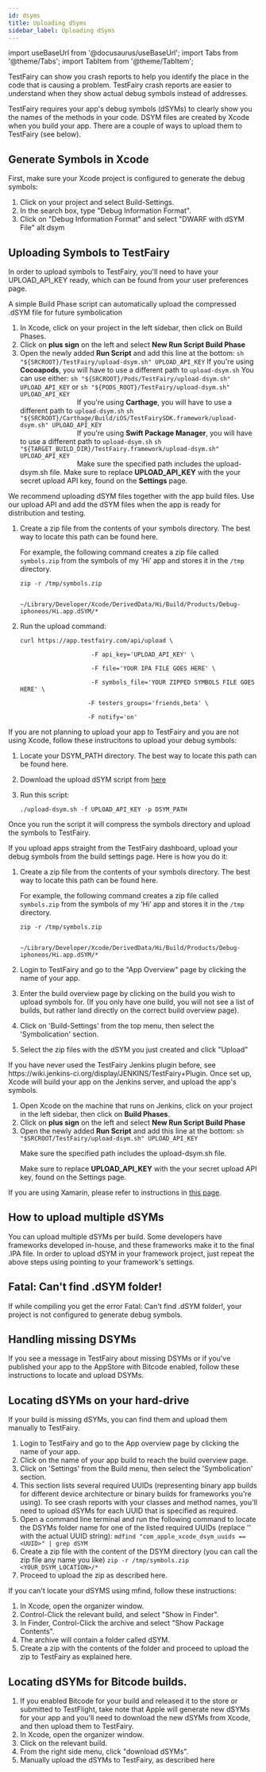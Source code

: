```yaml
---
id: dsyms
title: Uploading dSyms
sidebar_label: Uploading dSyms
---
```


import useBaseUrl from '@docusaurus/useBaseUrl';
import Tabs from '@theme/Tabs';
import TabItem from '@theme/TabItem';

TestFairy can show you crash reports to help you identify the place in the code that is causing a problem. TestFairy crash reports are easier to understand when they show actual debug symbols instead of addresses.

TestFairy requires your app's debug symbols (dSYMs) to clearly show you the names of the methods in your code. DSYM files are created by Xcode when you build your app. There are a couple of ways to upload them to TestFairy (see below).

## Generate Symbols in Xcode
First, make sure your Xcode project is configured to generate the debug symbols:

1. Click on your project and select Build-Settings.
2. In the search box, type "Debug Information Format".
3. Click on "Debug Information Format" and select "DWARF with dSYM File" alt dsym

## Uploading Symbols to TestFairy
In order to upload symbols to TestFairy, you'll need to have your UPLOAD_API_KEY ready, which can be found from your user preferences page.

<Tabs groupId="tf-symbols">
  <TabItem value="xcode" label="Xcode" default>
    A simple Build Phase script can automatically upload the compressed .dSYM file for future symbolication
		<ol>
			<li>
				In Xcode, click on your project in the left sidebar, then click on <bg>Build Phases</b>.
			</li>
			<li>
				Click on <b>plus sign</b> on the left and select <b>New Run Script Build Phase</b>
			</li>
			<li>
				Open the newly added <b>Run Script</b> and add this line at the bottom:
				<code>sh "${SRCROOT}/TestFairy/upload-dsym.sh" UPLOAD_API_KEY</code>
				If you're using <b>Cocoapods</b>, you will have to use a different path to <code>upload-dsym.sh</code> You can use either:
				<code>sh "${SRCROOT}/Pods/TestFairy/upload-dsym.sh" UPLOAD_API_KEY</code>
				or
				<code>sh "${PODS_ROOT}/TestFairy/upload-dsym.sh" UPLOAD_API_KEY
				</code>
				If you're using <b>Carthage</b>, you will have to use a different path to <code>upload-dsym.sh</code>
				<code>sh "${SRCROOT}/Carthage/Build/iOS/TestFairySDK.framework/upload-dsym.sh" UPLOAD_API_KEY
				</code>
				If you're using <b>Swift Package Manager</b>, you will have to use a different path to <code>upload-dsym.sh</code>
				<code>sh "${TARGET_BUILD_DIR}/TestFairy.framework/upload-dsym.sh" UPLOAD_API_KEY
				</code>
				Make sure the specified path includes the upload-dsym.sh file.
				Make sure to replace <b>UPLOAD_API_KEY</b> with the your secret upload API key, found on the <b>Settings</b> page.
			</li>
		</ol>
  </TabItem>
  <TabItem value="upload-api" label="Upload API">
    We recommend uploading dSYM files together with the app build files.
	Use our upload API and add the dSYM files when the app is ready for distribution and testing.
		<ol>
			<li>
				<p>Create a zip file from the contents of your symbols directory. The best way to locate this path can be found here.</p>
				<p>For example, the following command creates a zip file called <code>symbols.zip</code> from the symbols of my ‘Hi’ app and stores it in the <code>/tmp</code> directory.</p>
				<p><code>zip -r /tmp/symbols.zip<br/>
				~/Library/Developer/Xcode/DerivedData/Hi/Build/Products/Debug-iphoneos/Hi.app.dSYM/*</code></p>
			</li>
			<li>
				<p>Run the upload command:
				</p>
				<p><code>curl https://app.testfairy.com/api/upload \<br/>
				 &nbsp;&nbsp;&nbsp;-F api_key='UPLOAD_API_KEY' \ <br/>
				 &nbsp;&nbsp;&nbsp;-F file='YOUR IPA FILE GOES HERE' \ <br/>
				 &nbsp;&nbsp;&nbsp;-F symbols_file='YOUR ZIPPED SYMBOLS FILE GOES HERE' \ <br/>
				&nbsp;&nbsp;&nbsp;-F testers_groups='friends,beta' \ <br/>
				&nbsp;&nbsp;&nbsp;-F notify='on'</code></p>
			</li>
		</ol>
  </TabItem>
  <TabItem value="upload-script" label="Upload Script">
    <p>If you are not planning to upload your app to TestFairy and you are not using Xcode, follow these instrucitons to upload your debug symbols:</p>
		<ol>
			<li>
				<p>Locate your DSYM_PATH directory. The best way to locate this path can be found here.</p>
			</li>
			<li>
				Download the upload dSYM script from <a href="https://s3.amazonaws.com/testfairy/sdk/upload-dsym.sh">here</a>
			</li>
			<li>
				<p>Run this script:</p>
				<p><code>./upload-dsym.sh -f UPLOAD_API_KEY -p DSYM_PATH</code></p>
			</li>
		</ol>
		<p>Once you run the script it will compress the symbols directory and upload the symbols to TestFairy.</p>
  </TabItem>
  <TabItem value="build-settings" label="Build Settings">
    <p>If you upload apps straight from the TestFairy dashboard, upload your debug symbols from the build settings page. Here is how you do it:</p>
		<ol>
			<li>
				<p>Create a zip file from the contents of your symbols directory. The best way to locate this path can be found here.</p>
                <p>For example, the following command creates a zip file called <code>symbols.zip</code> from the symbols of my ‘Hi’ app and stores it in the <code>/tmp</code> directory.</p>
            	<p><code>zip -r /tmp/symbols.zip<br/>
				~/Library/Developer/Xcode/DerivedData/Hi/Build/Products/Debug-iphoneos/Hi.app.dSYM/*</code></p>
			</li>
			<li>
				<p>Login to TestFairy and go to the "App Overview" page by clicking the name of your app.</p>
			</li>
			<li>
				<p>Enter the build overview page by clicking on the build you wish to upload symbols for. (If you only have one build, you will not see a list of builds, but rather land directly on the correct build overview page).
				</p>
			</li>
			<li>
				<p>Click on 'Build-Settings' from the top menu, then select the 'Symbolication' section.</p>
			</li>
			<li>
				<p>Select the zip files with the dSYM you just created and click "Upload"</p>
			</li>
		</ol>
  </TabItem>
  <TabItem value="jenkins" label="Jenkins">
    <p>If you have never used the TestFairy Jenkins plugin before, see https://wiki.jenkins-ci.org/display/JENKINS/TestFairy+Plugin. Once set up, Xcode will build your app on the Jenkins server, and upload the app's symbols.</p>
		<ol>
			<li>
				Open Xcode on the machine that runs on Jenkins, click on your project in the left sidebar, then click on <b>Build Phases</b>.
			</li>
			<li>
				Click on <b>plus sign</b> on the left and select <b>New Run Script Build Phase</b>
			</li>
			<li>
				Open the newly added <b>Run Script</b> and add this line at the bottom:
				<code>sh "$SRCROOT/TestFairy/upload-dsym.sh" UPLOAD_API_KEY</code>
				<p>Make sure the specified path includes the upload-dsym.sh file.</p>
				<p>Make sure to replace <b>UPLOAD_API_KEY</b> with the your secret upload API key, found on the Settings page.
				</p>
			</li>
		</ol>
  </TabItem>
  <TabItem value="xamarin-studio" label="Xamarin Studio">
    If you are using Xamarin, please refer to instructions in <a href="/platforms/xamarin.html">this page</a>.
  </TabItem>
</Tabs>

## How to upload multiple dSYMs
You can upload multiple dSYMs per build. Some developers have frameworks developed in-house, and these frameworks make it to the final .IPA file. In order to upload dSYM in your framework project, just repeat the above steps using pointing to your framework's settings.

## Fatal: Can't find .dSYM folder!
If while compiling you get the error Fatal: Can't find .dSYM folder!, your project is not configured to generate debug symbols.

## Handling missing DSYMs
If you see a message in TestFairy about missing DSYMs or if you've published your app to the AppStore with Bitcode enabled, follow these instructions to locate and upload DSYMs.

## Locating dSYMs on your hard-drive
If your build is missing dSYMs, you can find them and upload them manually to TestFairy.

1. Login to TestFairy and go to the App overview page by clicking the name of your app.
2. Click on the name of your app build to reach the build overview page.
3. Click on 'Settings' from the Build menu, then select the 'Symbolication' section.
4. This section lists several required UUIDs (representing binary app builds for different device architecture or binary builds for frameworks you're using). To see crash reports with your classes and method names, you'll need to upload dSYMs for each UUID that is specified as required.
5. Open a command line terminal and run the following command to locate the DSYMs folder name for one of the listed required UUIDs (replace '' with the actual UUID string):
`mdfind "com_apple_xcode_dsym_uuids == <UUID>" | grep dSYM`
6. Create a zip file with the content of the DSYM directory (you can call the zip file any name you like)
`zip -r /tmp/symbols.zip <YOUR_DSYM_LOCATION>/*`
7. Proceed to upload the zip as described here.

If you can't locate your dSYMS using mfind, follow these instructions:

1. In Xcode, open the organizer window.
2. Control-Click the relevant build, and select "Show in Finder".
3. In Finder, Control-Click the archive and select "Show Package Contents".
4. The archive will contain a folder called dSYM.
5. Create a zip with the contents of the folder and proceed to upload the zip to TestFairy as explained here.

## Locating dSYMs for Bitcode builds.
1. If you enabled Bitcode for your build and released it to the store or submitted to TestFlight, take note that Apple will generate new dSYMs for your app and you'll need to download the new dSYMs from Xcode, and then upload them to TestFairy.
2. In Xcode, open the organizer window.
3. Click on the relevant build.
4. From the right side menu, click "download dSYMs".
5. Manually upload the dSYMs to TestFairy, as described here

